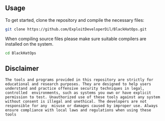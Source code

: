 ## Usage

To get started, clone the repository and compile the necessary files:

```bash
git clone https://github.com/ExploitDeveloperDil/BlackHatOps.git
```

When compiling source files please make sure suitable compilers are installed on the system.  

```bash
cd BlackHatOps
```



## Disclaimer

`The tools and programs provided in this repository are strictly for educational and research purposes. They are designed to help users understand and practice offensive security techniques in legal, controlled 
 environments, such as systems you own or have explicit permission to test. Unauthorized use of these tools against any system without consent is illegal and unethical. The developers are not responsible for any 
 misuse or damages caused by improper use. Always ensure compliance with local laws and regulations when using these tools`

